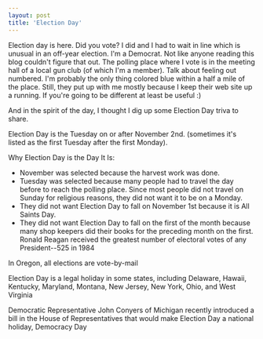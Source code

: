 ```yaml
---
layout: post
title: 'Election Day'
---
```

Election day is here. Did you vote? I did and I had to wait in line which is unusual in an off-year election. I'm a Democrat. Not like anyone reading this blog couldn't figure that out. The polling place where I vote is in the meeting hall of a local gun club (of which I'm a member). Talk about feeling out numbered. I'm probably the only thing colored blue within a half a mile of the place. Still, they put up with me mostly because I keep their web site up a running. If you're going to be different at least be useful :)  
  
And in the spirit of the day, I thought I dig up some Election Day triva to share.  
  
Election Day is the Tuesday on or after November 2nd. (sometimes it's listed as the first Tuesday after the first Monday).  
  
Why Election Day is the Day It Is:  


  * November was selected because the harvest work was done.
  * Tuesday was selected because many people had to travel the day before to reach the polling place. Since most people did not travel on Sunday for religious reasons, they did not want it to be on a Monday.
  * They did not want Election Day to fall on November 1st because it is All Saints Day.
  * They did not want Election Day to fall on the first of the month because many shop keepers did their books for the preceding month on the first.
Ronald Reagan received the greatest number of electoral votes of any President--525 in 1984  
  
In Oregon, all elections are vote-by-mail  
  
Election Day is a legal holiday in some states, including Delaware, Hawaii, Kentucky, Maryland, Montana, New Jersey, New York, Ohio, and West Virginia  
  
Democratic Representative John Conyers of Michigan recently introduced a bill in the House of Representatives that would make Election Day a national holiday, Democracy Day  
  

